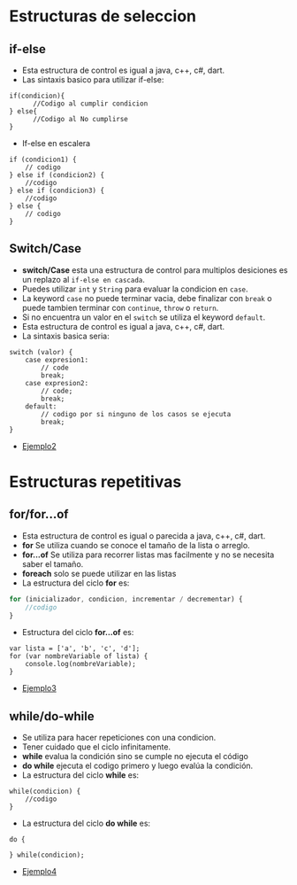 # Estructuras de seleccion

## if-else

- Esta estructura de control es igual a java, c++, c#, dart.
- Las sintaxis basico para utilizar if-else:

```injectablephp
if(condicion){
      //Codigo al cumplir condicion
} else{
      //Codigo al No cumplirse
}
```

- If-else en escalera

```injectablephp
if (condicion1) {
    // codigo
} else if (condicion2) {
    //codigo
} else if (condicion3) {
    //codigo
} else {
    // codigo
}
```

## Switch/Case

- **switch/Case** esta una estructura de control para multiplos desiciones es un replazo al `if-else en cascada`.
- Puedes utilizar `int` y `String` para evaluar la condicion en `case`.
- La keyword `case` no puede terminar vacia, debe finalizar con `break` o puede tambien terminar con `continue`, `throw`
  o `return`.
- Si no encuentra un valor en el `switch` se utiliza el keyword `default`.
- Esta estructura de control es igual a java, c++, c#, dart.
- La sintaxis basica seria:

```injectablephp
switch (valor) {
    case expresion1:
        // code
        break;
    case expresion2:
        // code;
        break;
    default:
        // codigo por si ninguno de los casos se ejecuta
        break;
}
```

- [Ejemplo2](../examples/3-flujos-de-control/ejemplo2/README.md)

# Estructuras repetitivas

## for/for...of

- Esta estructura de control es igual o parecida a java, c++, c#, dart.
- **for** Se utiliza cuando se conoce el tamaño de la lista o arreglo.
- **for...of** Se utiliza para recorrer listas mas facilmente y no se necesita saber el tamaño.
- **foreach** solo se puede utilizar en las listas
- La estructura del ciclo **for** es:

```javascript
for (inicializador, condicion, incrementar / decrementar) {
    //codigo
}
```

- Estructura del ciclo **for...of** es:

```injectablephp
var lista = ['a', 'b', 'c', 'd'];
for (var nombreVariable of lista) {
    console.log(nombreVariable);
}
```

- [Ejemplo3](../examples/3-flujos-de-control/ejemplo3/README.md)

## while/do-while

- Se utiliza para hacer repeticiones con una condicion.
- Tener cuidado que el ciclo infinitamente.
- **while** evalua la condición sino se cumple no ejecuta el código
- **do while** ejecuta el codigo primero y luego evalúa la condición.
- La estructura del ciclo **while** es:

```injectablephp
while(condicion) {
    //codigo
}
```

- La estructura del ciclo **do while** es:

```injectablephp
do {

} while(condicion);
```

- [Ejemplo4](../examples/3-flujos-de-control/ejemplo4/README.md)
